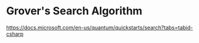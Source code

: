 # Grover's Search Algorithm
https://docs.microsoft.com/en-us/quantum/quickstarts/search?tabs=tabid-csharp
